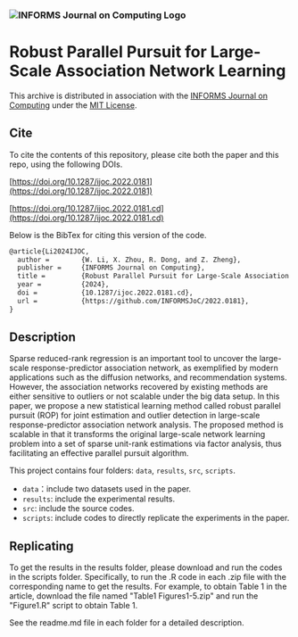 ### ![INFORMS Journal on Computing Logo](https://INFORMSJoC.github.io/logos/INFORMS_Journal_on_Computing_Header.jpg)

# Robust Parallel Pursuit for Large-Scale Association Network Learning
This archive is distributed in association with the [INFORMS Journal on Computing](https://pubsonline.informs.org/journal/ijoc) under the [MIT License](https://github.com/INFORMSJoC/2019.0000/blob/master/LICENSE).
## Cite
To cite the contents of this repository, please cite both the paper and this repo, using the following DOIs.

[https://doi.org/10.1287/ijoc.2022.0181](https://doi.org/10.1287/ijoc.2022.0181)

[https://doi.org/10.1287/ijoc.2022.0181.cd](https://doi.org/10.1287/ijoc.2022.0181.cd)

Below is the BibTex for citing this version of the code.
```latex
@article{Li2024IJOC,
  author =        {W. Li, X. Zhou, R. Dong, and Z. Zheng},
  publisher =     {INFORMS Journal on Computing},
  title =         {Robust Parallel Pursuit for Large-Scale Association Network Learning, v2022.0181},
  year =          {2024},
  doi =           {10.1287/ijoc.2022.0181.cd},
  url =           {https://github.com/INFORMSJoC/2022.0181},
}  
```
## Description
Sparse reduced-rank regression is an important tool to uncover the large-scale response-predictor association network,  as exemplified by modern applications such as the diffusion networks, and recommendation systems. However, the association networks recovered by existing methods are either sensitive to outliers or not scalable under the big data setup. In this paper, we propose a new statistical learning method called robust parallel pursuit (ROP) for joint estimation and outlier detection in large-scale response-predictor association network analysis.  The proposed method is scalable in that it transforms the original large-scale network learning problem into a set of sparse unit-rank estimations via factor analysis,  thus facilitating an effective parallel pursuit algorithm.  

This project contains four folders: `data`, `results`, `src`, `scripts`.
- `data`：include two datasets used in the paper.
- `results`: include the experimental results.
- `src`: include the source codes.
- `scripts`: include codes to directly replicate the experiments in the paper.

## Replicating
To get the results in the results folder, please download and run the codes in the scripts folder. Specifically, to run the .R code in each .zip file with the corresponding name to get the results. For example, to obtain Table 1 in the article, download the file named "Table1 Figures1-5.zip" and run the "Figure1.R" script to obtain Table 1.

See the readme.md file in each folder for a detailed description.
